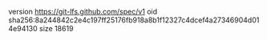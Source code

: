 version https://git-lfs.github.com/spec/v1
oid sha256:8a244842c2e4c197ff25176fb918a8b1f12327c4dcef4a27346904d014e94130
size 18619
